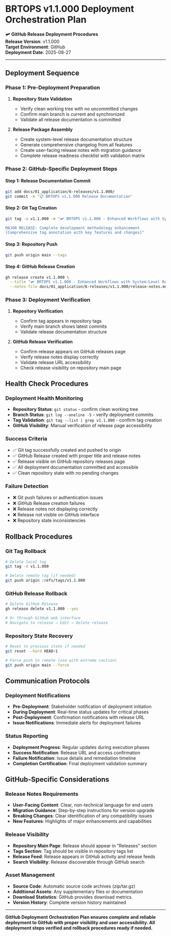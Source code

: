 # BRTOPS v1.1.000 Deployment Orchestration Plan

**🛩️ GitHub Release Deployment Procedures**  
**Release Version**: v1.1.000  
**Target Environment**: GitHub  
**Deployment Date**: 2025-08-27

---

## Deployment Sequence

### Phase 1: Pre-Deployment Preparation
1. **Repository State Validation**
   - Verify clean working tree with no uncommitted changes
   - Confirm main branch is current and synchronized
   - Validate all release documentation is committed

2. **Release Package Assembly**
   - Create system-level release documentation structure
   - Generate comprehensive changelog from all features
   - Create user-facing release notes with migration guidance
   - Complete release readiness checklist with validation matrix

### Phase 2: GitHub-Specific Deployment Steps

#### Step 1: Release Documentation Commit
```bash
git add docs/01_application/6-releases/v1.1.000/
git commit -m "📋 BRTOPS v1.1.000 Release Documentation"
```

#### Step 2: Git Tag Creation
```bash
git tag -a v1.1.000 -m "🛩️ BRTOPS v1.1.000 - Enhanced Workflows with System-Level Release Management

MAJOR RELEASE: Complete development methodology enhancement
[Comprehensive tag annotation with key features and changes]"
```

#### Step 3: Repository Push
```bash
git push origin main --tags
```

#### Step 4: GitHub Release Creation
```bash
gh release create v1.1.000 \
  --title "🛩️ BRTOPS v1.1.000 - Enhanced Workflows with System-Level Release Management" \
  --notes-file docs/01_application/6-releases/v1.1.000/release-notes.md
```

### Phase 3: Deployment Verification
1. **Repository Verification**
   - Confirm tag appears in repository tags
   - Verify main branch shows latest commits
   - Validate release documentation structure

2. **GitHub Release Verification**
   - Confirm release appears on GitHub releases page
   - Verify release notes display correctly
   - Validate release URL accessibility
   - Check release visibility on repository main page

## Health Check Procedures

### Deployment Health Monitoring
- **Repository Status**: `git status` - confirm clean working tree
- **Branch Status**: `git log --oneline -5` - verify deployment commits
- **Tag Validation**: `git tag --list | grep v1.1.000` - confirm tag creation
- **GitHub Visibility**: Manual verification of release page accessibility

### Success Criteria
- ✅ Git tag successfully created and pushed to origin
- ✅ GitHub Release created with proper title and release notes
- ✅ Release visible on GitHub repository releases page
- ✅ All deployment documentation committed and accessible
- ✅ Clean repository state with no pending changes

### Failure Detection
- ❌ Git push failures or authentication issues
- ❌ GitHub Release creation failures
- ❌ Release notes not displaying correctly
- ❌ Release not visible on GitHub interface
- ❌ Repository state inconsistencies

## Rollback Procedures

### Git Tag Rollback
```bash
# Delete local tag
git tag -d v1.1.000

# Delete remote tag (if needed)
git push origin :refs/tags/v1.1.000
```

### GitHub Release Rollback
```bash
# Delete GitHub Release
gh release delete v1.1.000 --yes

# Or through GitHub web interface
# Navigate to release → Edit → Delete release
```

### Repository State Recovery
```bash
# Reset to previous state if needed
git reset --hard HEAD~1

# Force push to remote (use with extreme caution)
git push origin main --force
```

## Communication Protocols

### Deployment Notifications
- **Pre-Deployment**: Stakeholder notification of deployment initiation
- **During Deployment**: Real-time status updates for critical phases
- **Post-Deployment**: Confirmation notifications with release URL
- **Issue Notifications**: Immediate alerts for deployment failures

### Status Reporting
- **Deployment Progress**: Regular updates during execution phases
- **Success Notification**: Release URL and access confirmation
- **Failure Notification**: Issue details and remediation timeline
- **Completion Certification**: Final deployment validation summary

## GitHub-Specific Considerations

### Release Notes Requirements
- **User-Facing Content**: Clear, non-technical language for end users
- **Migration Guidance**: Step-by-step instructions for version upgrade
- **Breaking Changes**: Clear identification of any compatibility issues
- **New Features**: Highlights of major enhancements and capabilities

### Release Visibility
- **Repository Main Page**: Release should appear in "Releases" section
- **Tags Section**: Tag should be visible in repository tags list
- **Release Feed**: Release appears in GitHub activity and release feeds
- **Search Visibility**: Release discoverable through GitHub search

### Asset Management
- **Source Code**: Automatic source code archives (zip/tar.gz)
- **Additional Assets**: Any supplementary files or documentation
- **Download Statistics**: GitHub provides download metrics
- **Version History**: Complete version history maintained

---

**GitHub Deployment Orchestration Plan ensures complete and reliable deployment to GitHub with proper visibility and user accessibility. All deployment steps verified and rollback procedures ready if needed.**